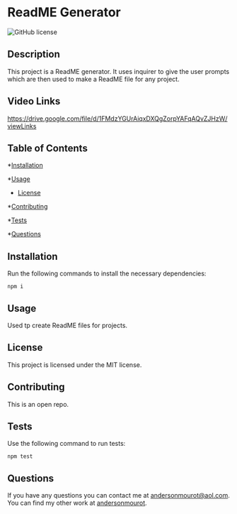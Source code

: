 # ReadME Generator
![GitHub license](https://img.shields.io/badge/license-MIT-blue.svg)

## Description
This project is a ReadME generator. It uses inquirer to give the user prompts which are then used to make a ReadME file for any project.

## Video Links
https://drive.google.com/file/d/1FMdzYGUrAiqxDXQgZorpYAFqAQvZJHzW/viewLinks
## Table of Contents

*[Installation](#installation)

*[Usage](#usage)

* [License](#license)


*[Contributing](#contributing)

*[Tests](#tests)

*[Questions](#questions)

## Installation

Run the following commands to install the necessary dependencies:
```
npm i
```

## Usage
Used tp create ReadME files for projects.
## License
    
This project is licensed under the MIT license.

## Contributing
This is an open repo.

## Tests
Use the following command to run tests:
```
npm test
```

## Questions
If you have any questions you can contact me at andersonmourot@aol.com.
You can find my other work at [andersonmourot](https://github.com/andersonmourot/).
